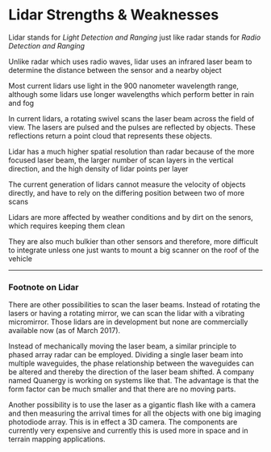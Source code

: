 # Lidar Strengths & Weaknesses

Lidar stands for *Light Detection and Ranging* just like radar stands for *Radio Detection and Ranging*

Unlike radar which uses radio waves, lidar uses an infrared laser beam to determine the distance between the sensor and a nearby object

Most current lidars use light in the 900 nanometer wavelength range, although some lidars use longer wavelengths which perform better in rain and fog

In current lidars, a rotating swivel scans the laser beam across the field of view. The lasers are pulsed and the pulses are reflected by objects. These reflections return a point cloud that represents these objects. 

Lidar has a much higher spatial resolution than radar because of the more focused laser beam, the larger number of scan layers in the vertical direction, and the high density of lidar points per layer

The current generation of lidars cannot measure the velocity of objects directly, and have to rely on the differing position between two of more scans

Lidars are more affected by weather conditions and by dirt on the senors, which requires keeping them clean

They are also much bulkier than other sensors and therefore, more difficult to integrate unless one just wants to mount a big scanner on the roof of the vehicle

***

### Footnote on Lidar

There are other possibilities to scan the laser beams. Instead of rotating the lasers or having a rotating mirror, we can scan the lidar with a vibrating micromirror. Those lidars are in development but none are commercially available now (as of March 2017).

Instead of mechanically moving the laser beam, a similar principle to phased array radar can be employed. Dividing a single laser beam into multiple waveguides, the phase relationship between the waveguides can be altered and thereby the direction of the laser beam shifted. A company named Quanergy is working on systems like that. The advantage is that the form factor can be much smaller and that there are no moving parts.

Another possibility is to use the laser as a gigantic flash like with a camera and then measuring the arrival times for all the objects with one big imaging photodiode array. This is in effect a 3D camera. The components are currently very expensive and currently this is used more in space and in terrain mapping applications.
